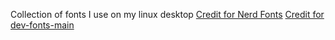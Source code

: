 Collection of fonts I use on my linux desktop
[Credit for Nerd Fonts](https://github.com/ryanoasis/nerd-fonts)
[Credit for dev-fonts-main](https://github.com/festackcode/dev-fonts)
